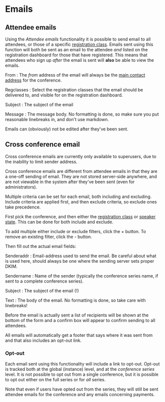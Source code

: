 # Emails

## Attendee emails

Using the *Attendee emails* functionality it is possible to send email
to all attendees, or those of a specific
[registration class](registrations#typesandclasses). Emails sent using
this function will both be sent as an email to the attendee *and*
listed on the registration dashboard for those that have
registered. This means that attendees who sign up *after* the email is
sent will **also** be able to view the emails.

From
:  The *from* address of the email will always be the
[main contact address](super_conference) for the conference.

Regclasses
:  Select the registration classes that the email should be delivered to,
and visible for on the registration dashboard.

Subject
:  The subject of the email

Message
:  The message body. No formatting is done, so make sure you put
reasonable linebreaks in, and don't use markdown.

Emails can (obviously) not be edited after they've been sent.

## Cross conference email <a name="crossconference"></a>

Cross conference emails are currently only available to superusers,
due to the inability to limit sender address.

Cross conference emails are different from attendee emails in that
they are a one-off sending of email. They are not stored server-side
anywhere, and are not viewable in the system after they've been sent
(even for administrators).

Multiple criteria can be set for each email, both including and
excluding. Include criteria are applied first, and then exclude
criteria, so exclude ones take precedence.

First pick the conference, and then either the
[registration class](registrations#typesandclasses) or
[speaker state](callforpaper#states). This can be done for both
include and exclude.

To add multiple either include or exclude filters, click the *+*
button. To remove an existing filter, click the *-* button.

Then fill out the actual email fields:

Senderaddr
:  Email-address used to send the email. Be careful about what is used
here, should always be one where the sending server sets proper DKIM.

Sendername
:  Name of the sender (typically the conference series name, if sent
to a complete conference series).

Subject
:  The subject of the email (!)

Text
:  The body of the email. No formatting is done, so take care with
linebreaks!

Before the email is actually sent a list of recipients will be shown
at the bottom of the form and a confirm box will appear to confirm
sending to all attendees.

All emails will automatically get a footer that says where it was sent
from and that also includes an opt-out link.


### Opt-out <a name="optout"></a>

Each email sent using this functionality will include a link to
opt-out. Opt-out is tracked both at the global (instance) level, and
at the *conference series* level. It is not possible to opt out from a
single conference, but it is possible to opt out either on the full
series or for *all* series.

Note that even if users have opted out from the series, they will
still be sent attendee emails for the conference and any emails
concerning payments.
